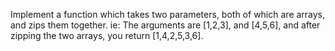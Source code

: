 Implement a function which takes two parameters, both of which are arrays, and zips them together. ie: The arguments are [1,2,3], and [4,5,6], and after zipping the two arrays, you return [1,4,2,5,3,6].
